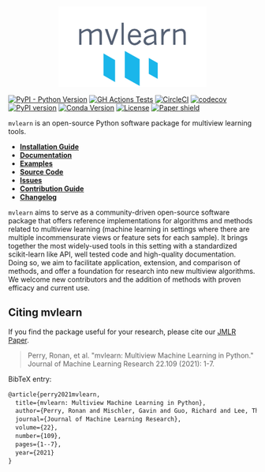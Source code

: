 <p align="center">
  <img width=300 src="docs/figures/mvlearn-logo-transparent-grey.png" />
</p>


[![PyPI - Python Version](https://img.shields.io/pypi/pyversions/mvlearn.svg)](https://img.shields.io/pypi/pyversions/mvlearn.svg)
[![GH Actions Tests](https://github.com/mvlearn/mvlearn/actions/workflows/main.yml/badge.svg)](https://github.com/mvlearn/mvlearn/actions)
[![CircleCI](https://circleci.com/gh/mvlearn/mvlearn/tree/main.svg?style=shield)](https://app.circleci.com/pipelines/github/mvlearn/mvlearn)
[![codecov](https://codecov.io/gh/mvlearn/mvlearn/branch/main/graph/badge.svg)](https://codecov.io/gh/mvlearn/mvlearn)
[![PyPI version](https://badge.fury.io/py/mvlearn.svg)](https://badge.fury.io/py/mvlearn)
[![Conda Version](https://img.shields.io/conda/vn/conda-forge/mvlearn.svg)](https://anaconda.org/conda-forge/mvlearn)
[![License](https://img.shields.io/github/license/mvlearn/mvlearn)](https://opensource.org/licenses/MIT)
[![Paper shield](https://img.shields.io/badge/JMLR-Paper-red)](https://www.jmlr.org/papers/volume22/20-1370/20-1370.pdf)


`mvlearn` is an open-source Python software package for multiview learning tools.

- [**Installation Guide**](https://mvlearn.github.io/install.html)
- [**Documentation**](https://mvlearn.github.io/)
- [**Examples**](https://mvlearn.github.io/auto_examples/index.html)
- [**Source Code**](https://github.com/mvlearn/mvlearn/tree/main/mvlearn)
- [**Issues**](https://github.com/mvlearn/mvlearn/issues)
- [**Contribution Guide**](https://mvlearn.github.io/contributing.html)
- [**Changelog**](https://mvlearn.github.io/changelog.html)

`mvlearn` aims to serve as a community-driven open-source software package that offers reference implementations for algorithms and methods related to multiview learning (machine learning in settings where there are multiple incommensurate views or feature sets for each sample). It brings together the most widely-used tools in this setting with a standardized scikit-learn like API, well tested code and high-quality documentation. Doing so, we aim to facilitate application, extension, and comparison of methods, and offer a foundation for research into new multiview algorithms. We welcome new contributors and the addition of methods with proven efficacy and current use.

## Citing mvlearn

If you find the package useful for your research, please cite our [JMLR Paper](https://www.jmlr.org/papers/volume22/20-1370/20-1370.pdf).

> Perry, Ronan, et al. "mvlearn: Multiview Machine Learning in Python." Journal of Machine Learning Research 22.109 (2021): 1-7.


BibTeX entry:

```tex
@article{perry2021mvlearn,
  title={mvlearn: Multiview Machine Learning in Python},
  author={Perry, Ronan and Mischler, Gavin and Guo, Richard and Lee, Theodore and Chang, Alexander and Koul, Arman and Franz, Cameron and Richard, Hugo and Carmichael, Iain and Ablin, Pierre and Gramfort, Alexandre and Vogelstein, Joshua T.},
  journal={Journal of Machine Learning Research},
  volume={22},
  number={109},
  pages={1--7},
  year={2021}
}
```

